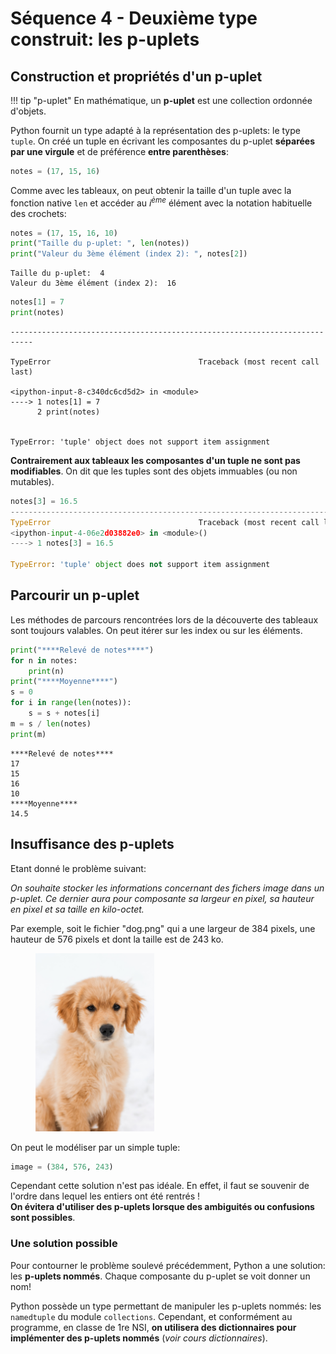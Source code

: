 Séquence 4 - Deuxième type construit: les p-uplets
==================================================

## Construction et propriétés d'un p-uplet  

!!! tip "p-uplet"
    En mathématique, un **p-uplet** est une collection ordonnée d'objets.  


Python fournit un type adapté à la représentation des p-uplets: le type `tuple`.  On créé un tuple en écrivant les composantes du p-uplet **séparées par une virgule** et de préférence **entre parenthèses**:  

```python
notes = (17, 15, 16) 
```

Comme avec les tableaux, on peut obtenir la taille d'un tuple avec la fonction native `len` et accéder au $i^{ème}$ élément avec la notation habituelle des crochets:


```python
notes = (17, 15, 16, 10)
print("Taille du p-uplet: ", len(notes))
print("Valeur du 3ème élément (index 2): ", notes[2])
```

    Taille du p-uplet:  4
    Valeur du 3ème élément (index 2):  16



```python
notes[1] = 7
print(notes)
```


    ---------------------------------------------------------------------------

    TypeError                                 Traceback (most recent call last)

    <ipython-input-8-c340dc6cd5d2> in <module>
    ----> 1 notes[1] = 7
          2 print(notes)


    TypeError: 'tuple' object does not support item assignment


**Contrairement aux tableaux les composantes d'un tuple ne sont pas modifiables**. On dit que les tuples sont des objets immuables (ou non mutables). 

```python
notes[3] = 16.5
---------------------------------------------------------------------------
TypeError                                 Traceback (most recent call last)
<ipython-input-4-06e2d03882e0> in <module>()
----> 1 notes[3] = 16.5

TypeError: 'tuple' object does not support item assignment
```

## Parcourir un p-uplet  

Les méthodes de parcours rencontrées lors de la découverte des tableaux sont toujours valables. On peut itérer sur les index ou sur les éléments.


```python
print("****Relevé de notes****")
for n in notes:
    print(n)
print("****Moyenne****")
s = 0
for i in range(len(notes)):
    s = s + notes[i]
m = s / len(notes)
print(m)
```

    ****Relevé de notes****
    17
    15
    16
    10
    ****Moyenne****
    14.5


## Insuffisance des p-uplets

Etant donné le problème suivant:  

*On souhaite stocker les informations concernant des fichers image dans un p-uplet. Ce dernier aura pour composante sa largeur en pixel, sa hauteur en pixel et sa taille en kilo-octet.*  

Par exemple, soit le fichier "dog.png" qui a une largeur de 384 pixels, une hauteur de 576 pixels et dont la taille est de 243 ko.  

<figure>
<img alt="dog" src="img/dog.png" width="190px" />
</figure>
On peut le modéliser par un simple tuple:


```python
image = (384, 576, 243)
```

Cependant cette solution n'est pas idéale. En effet, il faut se souvenir de l'ordre dans lequel les entiers ont été rentrés !  
**On évitera d'utiliser des p-uplets lorsque des ambiguités ou confusions sont possibles**.

### Une solution possible

Pour contourner le problème soulevé précédemment, Python a une solution: les **p-uplets nommés**. Chaque composante du p-uplet se voit donner un nom!  

Python possède un type permettant de manipuler les p-uplets nommés: les `namedtuple` du module `collections`.  Cependant, et conformément au programme, en classe de 1re NSI, **on utilisera des dictionnaires pour implémenter des p-uplets nommés** (*voir cours dictionnaires*).
